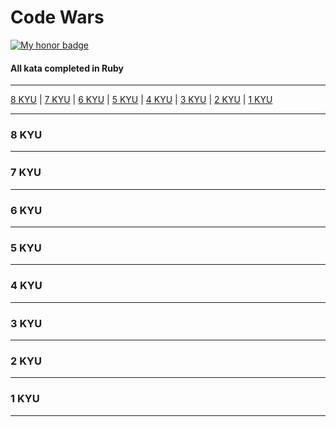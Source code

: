 # Code Wars
[![My honor badge](https://www.codewars.com/users/J-Marriott/badges/small)](https://www.codewars.com/users/J-Marriott)
#### All kata completed in Ruby
***
[8 KYU](#8KYU) | [7 KYU](#7KYU) | [6 KYU](#6KYU) | [5 KYU](#5KYU) | [4 KYU](#4KYU) | [3 KYU](#3KYU) | [2 KYU](#2KYU) | [1 KYU](#1KYU)

***
### <a name="8KYU">8 KYU</a>
***
### <a name="7KYU">7 KYU</a>
***
### <a name="6KYU">6 KYU</a>
***
### <a name="5KYU">5 KYU</a>
***
### <a name="4KYU">4 KYU</a>
***
### <a name="3KYU">3 KYU</a>
***
### <a name="2KYU">2 KYU</a>
***
### <a name="1KYU">1 KYU</a>
***
